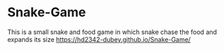# Snake-Game
This is a small snake and food game in which snake chase the food and expands its size 
https://hd2342-dubey.github.io/Snake-Game/
